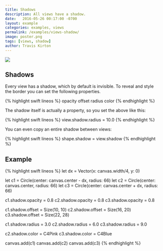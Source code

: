 ```yaml
---
title: Shadows
description: All views have a shadow.
date:   2016-05-26 00:17:00 -0700
layout: example
categories: examples, views
permalink: /examples/views-shadow/
image: poster.png
tags: [views, shadow]
author: Travis Kirton
---
```

![](shadow.png)

## Shadows
Every view has a shadow, which by default is invisible. To reveal and style the border you can set the following properties.

{% highlight swift lineos %}
opacity
offset
radius
color
{% endhighlight %}

The shadow itself is actually a property, so you set the above like this:

{% highlight swift lineos %}
view.shadow.radius = 10.0
{% endhighlight %}

You can even copy an entire shadow between views:

{% highlight swift lineos %}
shape.shadow = view.shadow
{% endhighlight %}

## Example
{% highlight swift lineos %}
let dx = Vector(x: canvas.width/4, y: 0)

let c1 = Circle(center: canvas.center - dx, radius: 66)
let c2 = Circle(center: canvas.center, radius: 66)
let c3 = Circle(center: canvas.center + dx, radius: 66)

c1.shadow.opacity = 0.8
c2.shadow.opacity = 0.8
c3.shadow.opacity = 0.8

c1.shadow.offset = Size(10, 10)
c2.shadow.offset = Size(16, 20)
c3.shadow.offset = Size(22, 28)

c1.shadow.radius = 3.0
c2.shadow.radius = 6.0
c3.shadow.radius = 9.0

c2.shadow.color = C4Pink
c3.shadow.color = C4Blue

canvas.add(c1)
canvas.add(c2)
canvas.add(c3)
{% endhighlight %}
